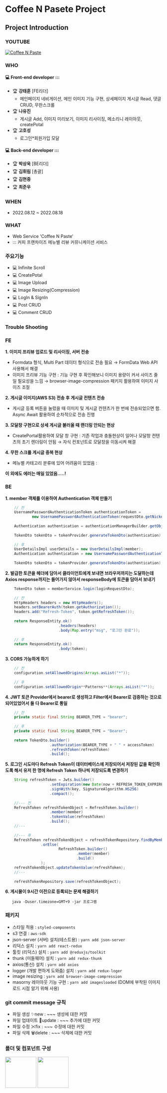 # Coffee N Pasete Project
## Project Introduction
### YOUTUBE
[![Coffee N Paste](https://img.youtube.com/vi/hV9tPMfjEeU/0.jpg)](https://youtu.be/hV9tPMfjEeU)

### WHO
#### 💻 Front-end developer ::: 
- 🏆 **강태훈** [FE리더]
  * 메인페이지 네비게이션, 메인 이미지 기능 구현, 상세페이지 게시글 Read, 댓글 CRUD, 무한스크롤
- 🏆 **나유진**
  * 게시글 Add, 이미지 미리보기, 이미지 리사이징, 메소리니 레이아웃, createPotal
- 🏆 **고호성**
  * 로그인*회원가입 모달

#### 💻 Back-end developer ::: 
- 🏆 **박상욱** [BE리더]
- 🏆 **김휘림** [총괄]
- 🏆 **김현중**
- 🏆 **최준우**

### WHEN
- 2022.08.12 ~ 2022.08.18

### WHAT
- Web Service 'Coffee N Paste'
- ::: 커피 프랜차이즈 메뉴별 리뷰 커뮤니케이션 서비스

### 주요기능
- 💻 Infinite Scroll 
- 💻 CreatePotal 
- 💻 Image Upload 
- 💻 Image Resizing(Compression) 
- 💻 LogIn & SignIn 
- 💻 Post CRUD
- 💻 Comment CRUD

### Trouble Shooting
### FE

**1. 이미지 프리뷰 업로드 및 리사이징, 서버 전송**
- Formdata 형식, Multi Part 데이터 형식으로 전송 필요 → FormData Web API 사용해서 해결
- 이미지 프리뷰 기능 구현 : 기능 구현 후 확인해보니 이미지 용량이 커서 사이즈 줄일 필요성을 느낌 → browser-image-compression 패키지 활용하여 이미지 사이즈 조절

**2. 게시글 이미지(AWS S3) 전송 후 게시글 컨텐츠 전송**
- 게시글 등록 버튼을 눌렀을 때 이미지 및 게시글 컨텐츠가 한 번에 전송되었으면 함. Async Await 활용하여 순차적으로 전송 진행

**3. 모달창 구현으로 상세 게시글 불러올 때 랜더링 안되는 현상**
- CreatePortal활용하여 모달 창 구현 :  기존 작업과 충돌현상이 일어나 모달창 컨텐츠의 초기 렌더링이 안됨 → 자식 컨포넌트로 모달창을 이동시켜 해결

**4. 무한 스크롤 게시글 중복 현상**
- 메뉴별 카테고리 분류에 있어 어려움이 있었음 : 


__이 외에도 에러는 매일 있었음…..!__

### BE

**1. member 객체를 이용하여 Authentication 객체 만들기**
    
```java
    // 전
    UsernamePasswordAuthenticationToken authenticationToken =
            new UsernamePasswordAuthenticationToken(requestDto.getNickname(), requestDto.getPassword());
    
    Authentication authentication = authenticationManagerBuilder.getObject().authenticate(authenticationToken);
    
    TokenDto tokenDto = tokenProvider.generateTokenDto(authentication);
    
    // 후
    UserDetailsImpl userDetails = new UserDetailsImpl(member);
    Authentication authentication = new UsernamePasswordAuthenticationToken(userDetails, "");
    
    TokenDto tokenDto = tokenProvider.generateTokenDto(authentication);
```
    

**2. 발급한 토큰을 헤더에 담아서 클라이언트에게 보내면 브라우저까지는 도달하는데 Axios response까지는 들어가지 않아서 responseBody에 토큰을 담아서 보내기**
    
```java
    TokenDto token = memberService.login(loginRequestDto);
    
    // 전
    HttpHeaders headers = new HttpHeaders();
    headers.setBearerAuth(token.getAuthorization());
    headers.add("Refresh-Token", token.getRefreshToken());
    
    return ResponseEntity.ok()
    					.headers(headers)
    					.body(Map.entry("msg", "로그인 완료"));
    
    // 후
    return ResponseEntity.ok()
    					.body(token);
```
    

**3. CORS 가능하게 하기**
    
```java
    // 전
    configuration.setAllowedOrigins(Arrays.asList("*"));
    
    // 후
    configuration.setAllowedOrigin**Patterns**(Arrays.asList("*"));
```
    

**4. JWT 토큰 Provider에서 bearer로 생성하고 Filter에서 Bearer로 검증하는 것으로 되어있었어서 둘 다 Bearer로 통일**
    
```java
    // 전
    private static final String BEARER_TYPE = "bearer";
    
    // 후
    private static final String BEARER_TYPE = "Bearer";
    
    return TokenDto.builder()
                    .authorization(BEARER_TYPE + " " + accessToken)
                    .refreshToken(refreshToken)
                    .build();
```
    

**5. 로그인 시도마다 Refresh Token이 데이터베이스에 저장되어서 저장된 값을 확인하도록 해서 유저 한 명에 Refresh Token 하나씩 저장되도록 변경하기**
    
```java
    String refreshToken = Jwts.builder()
                    .setExpiration(new Date(now + REFRESH_TOKEN_EXPRIRE_TIME))
                    .signWith(key, SignatureAlgorithm.HS256)
                    .compact();
    
    //--- 전
    RefreshToken refreshTokenObject = RefreshToken.builder()
                    .member(member)
                    .tokenValue(refreshToken)
                    .build();
    //---
    
    //--- 후
    RefreshToken refreshTokenObject = refreshTokenRepository.findByMember(member)
    			.orElse(
    					RefreshToken.builder()
    							.member(member)
    							.build()
    			);
    refreshTokenObject.updateTokenValue(refreshToken);
    //---
    
    refreshTokenRepository.save(refreshTokenObject);
```
    

**6. 게시물이 9시간 이전으로 등록되는 문제 해결하기**

```shell
   java -Duser.timezone=GMT+9 -jar 프로그램
```

### 패키지
- 스타일 적용 : `styled-components`
- s3 연결 : `aws-sdk`
- json-server (서버) 설치(테스트용) : `yarn add json-server`
- 리덕스 설치 : `yarn add react-redux`
- 툴킷 (리덕스) 설치 : `yarn add @reduxjs/toolkit`
- thunk (미들웨어) 설치 : `yarn add redux-thunk`
- axios(통신) 설치 : `yarn add axios` 
- logger (개발 편하게 도와줌) 설치 : `yarn add redux-loger`
- image resizing : `yarn add browser-image-compression`
- masorny 레이아웃 기능 구현 : `yarn add imagesloaded` (DOM에 부착된 이미지 로드 시점 알기 위해 사용)

### git commit message 규칙
- 파일 생성 ✨new : ~~~ 생성에 대한 커밋
- 파일 업데이트 🚀update : ~~~ 추가에 대한 커밋
- 파일 수정 ✂fix : ~~~ 수정에 대한 커밋
- 파일 삭제 🗑delete : ~~~ 삭제에 대한 커밋

### 폴더 및 컴포넌트 구성
<img src='https://github.com/YooJinRa/coffee-n-paste-FE/blob/master/documentImage/directoryFile1.png' width="100px" />
<img src='https://github.com/YooJinRa/coffee-n-paste-FE/blob/master/documentImage/directoryFile2.png' width="100px" />
